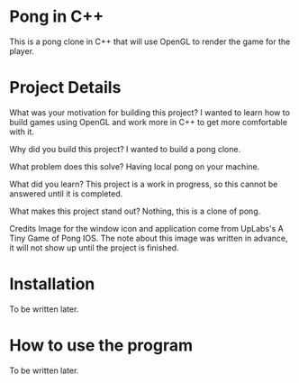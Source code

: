 # Pong in C++

This is a pong clone in C++ that will use OpenGL to render the game for the player. 

# Project Details
What was your motivation for building this project?
I wanted to learn how to build games using OpenGL and work more in C++ to get more comfortable with it.

Why did you build this project?
I wanted to build a pong clone.

What problem does this solve?
Having local pong on your machine.

What did you learn?
This project is a work in progress, so this cannot be answered until it is completed.

What makes this project stand out?
Nothing, this is a clone of pong.

Credits
Image for the window icon and application come from UpLabs's A Tiny Game of Pong IOS. The note about this image was written in advance, it will not show up until the project is finished.
# Installation
To be written later.

# How to use the program
To be written later.